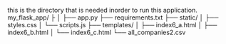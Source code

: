 this is the directory that is needed inorder to run this application.
my_flask_app/
├
│   ├── app.py
├── requirements.txt
├── static/
│   ├── styles.css
│   └── scripts.js
├── templates/
│   ├── index6_a.html
│   ├── index6_b.html
│   └── index6_c.html
└── all_companies2.csv
